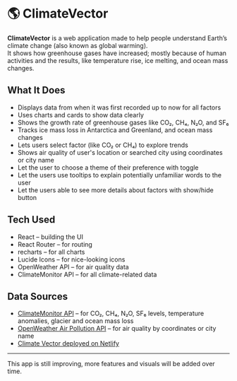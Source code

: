 # 🌎 ClimateVector

**ClimateVector** is a web application made to help people understand Earth’s climate change (also known as global warming).  
It shows how greenhouse gases have increased; mostly because of human activities and the results, like temperature rise, ice melting, and ocean mass changes.

## What It Does
 
- Displays data from when it was first recorded up to now for all factors 
- Uses charts and cards to show data clearly  
- Shows the growth rate of greenhouse gases like CO₂, CH₄, N₂O, and SF₆  
- Tracks ice mass loss in Antarctica and Greenland, and ocean mass changes   
- Lets users select factor (like CO₂ or CH₄) to explore trends  
- Shows air quality of user's location or searched city using coordinates or city name  
- Let the user to choose a theme of their preference with toggle
- Let the users use tooltips to explain potentially unfamiliar words to the user
- Let the users able to see more details about factors with show/hide button 

## Tech Used

- React – building the UI  
- React Router – for routing  
- recharts – for all charts  
- Lucide Icons – for nice-looking icons  
- OpenWeather API – for air quality data  
- ClimateMonitor API – for all climate-related data  

## Data Sources

- [ClimateMonitor API](https://climatemonitor.info/api/public/v1) – for CO₂, CH₄, N₂O, SF₆ levels, temperature anomalies, glacier and ocean mass loss  
- [OpenWeather Air Pollution API](https://openweathermap.org/api/air-pollution) – for air quality by coordinates or city name  
- [Climate Vector deployed on Netlify](https://climate-vector.netlify.app/)
---

This app is still improving, more features and visuals will be added over time.
